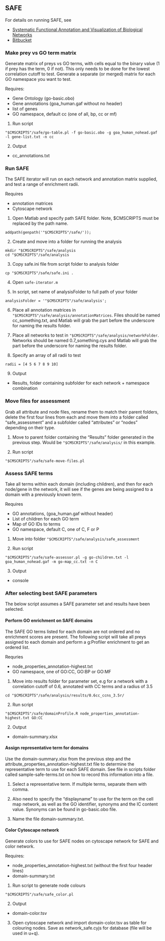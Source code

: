 ## SAFE

For details on running SAFE, see

* [Systematic Functional Annotation and Visualization of Biological Networks](https://www.ncbi.nlm.nih.gov/pubmed/27237738)
* [Bitbucket](https://bitbucket.org/abarysh/safe/src)

### Make prey vs GO term matrix

Generate matrix of preys vs GO terms, with cells equal to the binary value (1 if prey has the term, 0 if not). This only needs to be done for the lowest correlation cutoff to test. Generate a separate (or merged) matrix for each GO namespace you want to test.

Requires:
* Gene Ontology (go-basic.obo)
* Gene annotations (goa_human.gaf without no header)
* list of genes
* GO namespace, default cc (one of all, bp, cc or mf)

1. Run script

```
"$CMSCRIPTS"/safe/go-table.pl -f go-basic.obo -g goa_human_nohead.gaf -l gene-list.txt -n cc
```

2. Output
* cc_annotations.txt

### Run SAFE

The SAFE iterator will run on each network and annotation matrix supplied, and test a range of enrichment radii.

Requires
* annotation matrices
* Cytoscape network

1. Open Matlab and specify path SAFE folder. Note, $CMSCRIPTS must be replaced by the path name.
```
addpath(genpath('"$CMSCRIPTS"/safe/'));
```

2. Create and move into a folder for running the analysis
```
mkdir "$CMSCRIPTS"/safe/analysis
cd "$CMSCRIPTS"/safe/analysis
```

3.	Copy safe.ini file from script folder to analysis folder
```
cp "$CMSCRIPTS"/safe/safe.ini .
```

4. Open `safe-iterator.m`

5. In script, set name of analysisFolder to full path of your folder
```
analysisFolder = '"$CMSCRIPTS"/safe/analysis';
```

6. Place all annotation matrices in `"$CMSCRIPTS"/safe/analysis/annotationMatrices`. Files should be named cc_something.txt, and Matlab will grab the part before the underscore for naming the results folder.

7. Place all networks to test in `"$CMSCRIPTS"/safe/analysis/networkFolder`. Networks should be named 0.7_something.cys and Matlab will grab the part before the underscore for naming the results folder.

8.	Specify an array of all radii to test
```
radii = [4 5 6 7 8 9 10]
```

9. Output
* Results, folder containing subfolder for each network + namespace combination

### Move files for assessment

Grab all attribute and node files, rename them to match their parent folders, delete the first four lines from each and move them into a folder called “safe_assessment” and a subfolder called “attributes” or “nodes” depending on their type.

1. Move to parent folder containing the “Results” folder generated in the previous step. Would be `"$CMSCRIPTS"/safe/analysis/` in this example.

2. Run script
```
"$CMSCRIPTS"/safe/safe-move-files.pl
```

### Assess SAFE terms

Take all terms within each domain (including children), and then for each node/gene in the network, it will see if the genes are being assigned to a domain with a previously known term.

Requires
* GO annotations, (goa_human.gaf without header)
* List of children for each GO term
* Map of GO IDs to terms
* GO namespace, default C, one of C, F or P

1. Move into folder `"$CMSCRIPTS"/safe/analysis/safe_assessment`

2. Run script
```
"$CMSCRIPTS"/safe/safe-assessor.pl -g go-children.txt -l goa_human_nohead.gaf -m go-map_cc.txt -n C
```

3. Output
* console

### After selecting best SAFE parameters

The below script assumes a SAFE parameter set and results have been selected. 

#### Perform GO enrichment on SAFE domains

The SAFE GO terms listed for each domain are not ordered and no enrichment scores are present. The following script will take all preys assigned to each domain and perform a g:Profiler enrichment to get an ordered list.

Requries
* node_properties_annotation-highest.txt
* GO namespace, one of GO:CC, GO:BP or GO:MF

1. Move into results folder for parameter set, e.g for a network with a correlation cutoff of 0.6, annotated with CC terms and a radius of 3.5
```
cd "$CMSCRIPTS"/safe/analysis/results/0.6cc_ccns_3.5r/
```

2. Run script
```
"$CMSCRIPTS"/safe/domainProfile.R node_properties_annotation-highest.txt GO:CC
```

2. Output
* domain-summary.xlsx

#### Assign representative term for domains

Use the domain-summary.xlsx from the previous step and the attribute_properties_annotation-highest.txt file to determine the representative term to use for each SAFE domain. See file in scripts folder called sample-safe-terms.txt on how to record this information into a file.

1. Select a representative term. If multiple terms, separate them with comma.

2. Also need to specify the “displayname” to use for the term on the cell map network, as well as the GO identifier, synonyms and the IC content value. Synonyms can be found in go-basic.obo file. 

3. Name the file domain-summary.txt.

#### Color Cytoscape network

Generate colors to use for SAFE nodes on cytoscape network for SAFE and color network.

Requires:
* node_properties_annotation-highest.txt (without the first four header lines)
* domain-summary.txt

1. Run script to generate node colours
```
"$CMSCRIPTS"/safe/safe_color.pl
```

2. Output
* domain-color.tsv

3.	Open cytoscape network and import domain-color.tsv as table for colouring nodes. Save as network_safe.cyjs for database (file will be used in u+q).


